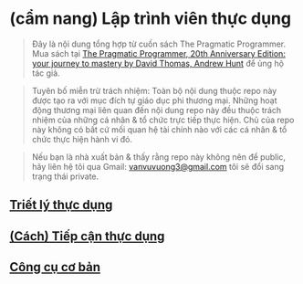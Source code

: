 # (cẩm nang) Lập trình viên thực dụng

> Đây là nội dung tổng hợp từ cuốn sách The Pragmatic Programmer. Mua sách tại [The Pragmatic Programmer, 20th Anniversary Edition: your journey to mastery by David Thomas, Andrew Hunt](https://pragprog.com/titles/tpp20/the-pragmatic-programmer-20th-anniversary-edition/) để ủng hộ tác giả.

> Tuyên bố miễn trừ trách nhiệm: Toàn bộ nội dung thuộc repo này được tạo ra với mục đích tự giáo dục phi thương mại. Những hoạt động thương mại liên quan đến nội dung repo này đều thuộc trách nhiệm của những cá nhân & tổ chức trực tiếp thực hiện. Chủ của repo này không có bất cứ mối quan hệ tài chính nào với các cá nhân & tổ chức thực hiện hành vi đó.

> Nếu bạn là nhà xuất bản & thấy rằng repo này không nên để public, hãy liên hệ tôi qua Gmail: vanvuvuong3@gmail.com tôi sẽ đổi sang trạng thái private.

## [Triết lý thực dụng](./triet-ly-thuc-dung.md)

## [(Cách) Tiếp cận thực dụng](./tiep-can-thuc-dung.md)

## [Công cụ cơ bản](./cong-cu-co-ban.md)
